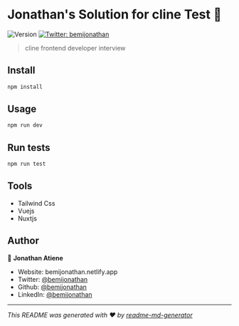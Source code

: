 # Jonathan's Solution for cline Test 👋

![Version](https://img.shields.io/badge/version-1.0.0-blue.svg?cacheSeconds=2592000)
[![Twitter: bemijonathan](https://img.shields.io/twitter/follow/bemijonathan.svg?style=social)](https://twitter.com/bemijonathan)

> cline frontend developer interview

## Install

```sh
npm install
```

## Usage

```sh
npm run dev
```

## Run tests

```sh
npm run test
```

## Tools

- Tailwind Css
- Vuejs
- Nuxtjs

## Author

👤 **Jonathan Atiene**

- Website: bemijonathan.netlify.app
- Twitter: [@bemijonathan](https://twitter.com/bemijonathan)
- Github: [@bemijonathan](https://github.com/bemijonathan)
- LinkedIn: [@bemijonathan](https://linkedin.com/in/bemijonathan)

---

_This README was generated with ❤️ by [readme-md-generator](https://github.com/kefranabg/readme-md-generator)_
